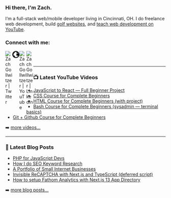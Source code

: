 ### Hi there, I'm Zach. 

I‘m a full-stack web/mobile developer living in Cincinnati, OH. I do freelance web development, build [golf websites](https://www.thediygolfer.com), and [teach web development on YouTube](https://www.youtube.com/@zachgoll).

### Connect with me:

[<img align="left" alt="Zach Gollwitzer | Twitter" width="22px" src="https://cdn.jsdelivr.net/npm/simple-icons@v3/icons/twitter.svg" />][twitter]
[<img align="left" alt="Zach Gollwitzer Website" width="22px" src="https://raw.githubusercontent.com/iconic/open-iconic/master/svg/globe.svg" />][website]
[<img align="left" alt="Zach Gollwitzer | YouTube" width="22px" src="https://cdn.jsdelivr.net/npm/simple-icons@v3/icons/youtube.svg" />][youtube]
[<img align="left" alt="Zach Gollwitzer | LinkedIn" width="22px" src="https://cdn.jsdelivr.net/npm/simple-icons@v3/icons/linkedin.svg" />][linkedin]

<br />
<br />

---

### 📺 Latest YouTube Videos

<!-- YOUTUBE:START -->
- [JavaScript to React — Full Beginner Project](https://www.youtube.com/watch?v=BHsM7EBrH80)
- [CSS Course for Complete Beginners](https://www.youtube.com/watch?v=jQr-bM6-XTc)
- [HTML Course for Complete Beginners &lpar;with project&rpar;](https://www.youtube.com/watch?v=4jk56yH6gj4)
- [Bash Course for Complete Beginners &lpar;sysadmin — terminal basics&rpar;](https://www.youtube.com/watch?v=ePWxJmorm9w)
- [Git + Github Course for Complete Beginners](https://www.youtube.com/watch?v=NuAJrdCxZUQ)
<!-- YOUTUBE:END -->

➡️ [more videos...][youtube]

---

### 📕 Latest Blog Posts

<!-- BLOG-POST-LIST:START -->
- [PHP for JavaScript Devs](https://www.zachgollwitzer.com/posts/php-for-javascript-devs)
- [How I do SEO Keyword Research](https://www.zachgollwitzer.com/posts/how-i-do-seo-keyword-research)
- [A Portfolio of Small Internet Businesses](https://www.zachgollwitzer.com/posts/portfolio-small-internet-businesses)
- [Invisible ReCAPTCHA with Next.js and TypeScript &lpar;deferred script&rpar;](https://www.zachgollwitzer.com/posts/invisible-recaptcha-nextjs-typescript)
- [How to setup Fathom Analytics with Next.js 13 App Directory](https://www.zachgollwitzer.com/posts/fathom-analytics-nextjs13-app-directory)
<!-- BLOG-POST-LIST:END -->

➡️ [more blog posts...][website]

[website]: https://www.zachgollwitzer.com
[twitter]: https://twitter.com/zg_dev
[youtube]: https://www.youtube.com/@zachgoll
[linkedin]: https://www.linkedin.com/in/zachgollwitzer/
[medium]: https://medium.com/@zach.gollwitzer
[passportjsplaylist]: https://www.youtube.com/playlist?list=PLYQSCk-qyTW2ewJ05f_GKHtTIzjynDgjK
[bashplaylist]: https://www.youtube.com/playlist?list=PLYQSCk-qyTW0d88jNocdi_YIFMA5Fnpug
[gitplaylist]: https://www.youtube.com/playlist?list=PLYQSCk-qyTW3lX_dyw0R2eVzNGB3Tlv9S
[wordpressplaylist]: https://www.youtube.com/playlist?list=PLYQSCk-qyTW0OeGf9LkQkev4ItNRdCVoN
[golfapp]: https://training.thediygolfer.com/courses/2/info
[golfblog]: https://www.thediygolfer.com
